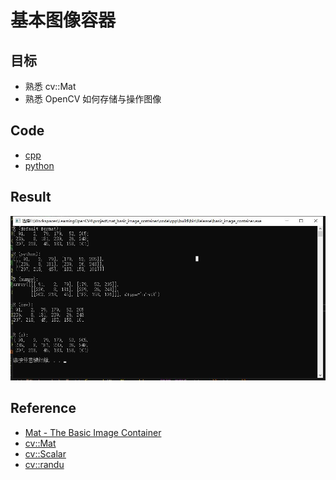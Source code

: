 # 基本图像容器

## 目标

- 熟悉 cv::Mat
- 熟悉 OpenCV 如何存储与操作图像

## Code

- [cpp](./code/cpp)
- [python](./code/python)

## Result

![result](https://github.com/QWERDF007/LearningOpenCV4/blob/master/project/mat_basic_image_container/result/result.jpg)

## Reference

- [Mat - The Basic Image Container](<https://docs.opencv.org/master/d6/d6d/tutorial_mat_the_basic_image_container.html>)
- [cv::Mat](https://docs.opencv.org/master/d3/d63/classcv_1_1Mat.html)
- [cv::Scalar](<https://docs.opencv.org/4.1.0/d1/da0/classcv_1_1Scalar__.html>)
- [cv::randu](<https://docs.opencv.org/4.1.0/d2/de8/group__core__array.html#ga1ba1026dca0807b27057ba6a49d258c0>)

